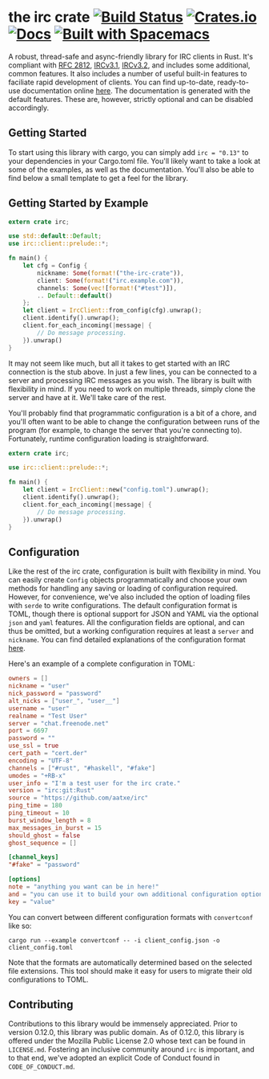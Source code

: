# the irc crate [![Build Status][ci-badge]][ci] [![Crates.io][cr-badge]][cr] [![Docs][doc-badge]][doc] [![Built with Spacemacs][bws]][sm]

[ci-badge]: https://travis-ci.org/aatxe/irc.svg?branch=stable
[ci]: https://travis-ci.org/aatxe/irc
[cr-badge]: https://img.shields.io/crates/v/irc.svg
[cr]: https://crates.io/crates/irc
[doc-badge]: https://docs.rs/irc/badge.svg
[doc]: https://docs.rs/irc
[bws]: https://cdn.rawgit.com/syl20bnr/spacemacs/442d025779da2f62fc86c2082703697714db6514/assets/spacemacs-badge.svg
[sm]: http://spacemacs.org

A robust, thread-safe and async-friendly library for IRC clients in Rust. It's compliant with
[RFC 2812](http://tools.ietf.org/html/rfc2812), [IRCv3.1](http://ircv3.net/irc/3.1.html),
[IRCv3.2](http://ircv3.net/irc/3.2.html), and includes some additional, common features. It also
includes a number of useful built-in features to faciliate rapid development of clients. You can
find up-to-date, ready-to-use documentation online [here](https://docs.rs/irc/). The
documentation is generated with the default features. These are, however, strictly optional and
can be disabled accordingly.

## Getting Started ##

To start using this library with cargo, you can simply add `irc = "0.13"` to your dependencies in
your Cargo.toml file. You'll likely want to take a look at some of the examples, as well as the
documentation. You'll also be able to find below a small template to get a feel for the library.

## Getting Started by Example ##

```rust
extern crate irc;

use std::default::Default;
use irc::client::prelude::*;

fn main() {
    let cfg = Config {
        nickname: Some(format!("the-irc-crate")),
        client: Some(format!("irc.example.com")),
        channels: Some(vec![format!("#test")]),
        .. Default::default()
    };
    let client = IrcClient::from_config(cfg).unwrap();
    client.identify().unwrap();
    client.for_each_incoming(|message| {
        // Do message processing.
    }).unwrap()
}
```

It may not seem like much, but all it takes to get started with an IRC connection is the stub
above. In just a few lines, you can be connected to a server and processing IRC messages as you
wish. The library is built with flexibility in mind. If you need to work on multiple threads,
simply clone the server and have at it. We'll take care of the rest.

You'll probably find that programmatic configuration is a bit of a chore, and you'll often want to
be able to change the configuration between runs of the program (for example, to change the server
that you're connecting to). Fortunately, runtime configuration loading is straightforward.

```rust
extern crate irc;

use irc::client::prelude::*;

fn main() {
    let client = IrcClient::new("config.toml").unwrap();
    client.identify().unwrap();
    client.for_each_incoming(|message| {
        // Do message processing.
    }).unwrap()
}
```

## Configuration ##

Like the rest of the irc crate, configuration is built with flexibility in mind. You can easily
create `Config` objects programmatically and choose your own methods for handling any saving or
loading of configuration required. However, for convenience, we've also included the option of
loading files with `serde` to write configurations. The default configuration format is TOML,
though there is optional support for JSON and YAML via the optional `json` and `yaml` features. All
the configuration fields are optional, and can thus be omitted, but a working configuration requires
at least a `server` and `nickname`. You can find detailed explanations of the configuration format
[here](https://docs.rs/irc/0.12.8/irc/client/data/config/struct.Config.html#fields).

Here's an example of a complete configuration in TOML:

```toml
owners = []
nickname = "user"
nick_password = "password"
alt_nicks = ["user_", "user__"]
username = "user"
realname = "Test User"
server = "chat.freenode.net"
port = 6697
password = ""
use_ssl = true
cert_path = "cert.der"
encoding = "UTF-8"
channels = ["#rust", "#haskell", "#fake"]
umodes = "+RB-x"
user_info = "I'm a test user for the irc crate."
version = "irc:git:Rust"
source = "https://github.com/aatxe/irc"
ping_time = 180
ping_timeout = 10
burst_window_length = 8
max_messages_in_burst = 15
should_ghost = false
ghost_sequence = []

[channel_keys]
"#fake" = "password"

[options]
note = "anything you want can be in here!"
and = "you can use it to build your own additional configuration options."
key = "value"
```

You can convert between different configuration formats with `convertconf` like so:

```
cargo run --example convertconf -- -i client_config.json -o client_config.toml
```

Note that the formats are automatically determined based on the selected file extensions. This 
tool should make it easy for users to migrate their old configurations to TOML.

## Contributing ##
Contributions to this library would be immensely appreciated. Prior to version 0.12.0, this
library was public domain. As of 0.12.0, this library is offered under the Mozilla Public License
2.0 whose text can be found in `LICENSE.md`. Fostering an inclusive community around `irc` is
important, and to that end, we've adopted an explicit Code of Conduct found in `CODE_OF_CONDUCT.md`.
